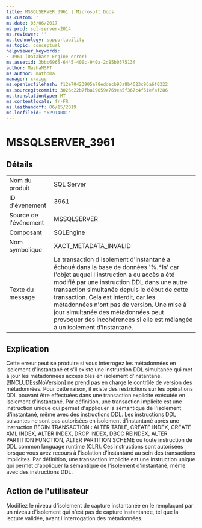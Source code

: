 ```yaml
---
title: MSSQLSERVER_3961 | Microsoft Docs
ms.custom: ''
ms.date: 03/06/2017
ms.prod: sql-server-2014
ms.reviewer: ''
ms.technology: supportability
ms.topic: conceptual
helpviewer_keywords:
- 3961 (Database Engine error)
ms.assetid: 3bbc6965-6445-400c-940a-2d85b037513f
author: MashaMSFT
ms.author: mathoma
manager: craigg
ms.openlocfilehash: f12e70423905a78eddecb93a8b4623c96a6f0322
ms.sourcegitcommit: 3026c22b7fba19059a769ea5f367c4f51efaf286
ms.translationtype: MT
ms.contentlocale: fr-FR
ms.lasthandoff: 06/15/2019
ms.locfileid: "62914081"
---
```

# <a name="mssqlserver3961"></a>MSSQLSERVER_3961
    
## <a name="details"></a>Détails  
  
|||  
|-|-|  
|Nom du produit|SQL Server|  
|ID d'événement|3961|  
|Source de l'événement|MSSQLSERVER|  
|Composant|SQLEngine|  
|Nom symbolique|XACT_METADATA_INVALID|  
|Texte du message|La transaction d'isolement d'instantané a échoué dans la base de données '%.*ls' car l'objet auquel l'instruction a eu accès a été modifié par une instruction DDL dans une autre transaction simultanée depuis le début de cette transaction.  Cela est interdit, car les métadonnées n'ont pas de version. Une mise à jour simultanée des métadonnées peut provoquer des incohérences si elle est mélangée à un isolement d'instantané.|  
  
## <a name="explanation"></a>Explication  
 Cette erreur peut se produire si vous interrogez les métadonnées en isolement d'instantané et s'il existe une instruction DDL simultanée qui met à jour les métadonnées accessibles en isolement d'instantané. [!INCLUDE[ssNoVersion](../../includes/ssnoversion-md.md)] ne prend pas en charge le contrôle de version des métadonnées. Pour cette raison, il existe des restrictions sur les opérations DDL pouvant être effectuées dans une transaction explicite exécutée en isolement d'instantané. Par définition, une transaction implicite est une instruction unique qui permet d'appliquer la sémantique de l'isolement d'instantané, même avec des instructions DDL. Les instructions DDL suivantes ne sont pas autorisées en isolement d’instantané après une instruction BEGIN TRANSACTION : ALTER TABLE, CREATE INDEX, CREATE XML INDEX, ALTER INDEX, DROP INDEX, DBCC REINDEX, ALTER PARTITION FUNCTION, ALTER PARTITION SCHEME ou toute instruction de DDL common language runtime (CLR). Ces instructions sont autorisées lorsque vous avez recours à l'isolation d'instantané au sein des transactions implicites. Par définition, une transaction implicite est une instruction unique qui permet d'appliquer la sémantique de l'isolement d'instantané, même avec des instructions DDL.  
  
## <a name="user-action"></a>Action de l'utilisateur  
 Modifiez le niveau d'isolement de capture instantanée en le remplaçant par un niveau d'isolement qui n'est pas de capture instantanée, tel que la lecture validée, avant l'interrogation des métadonnées.  
  
  
